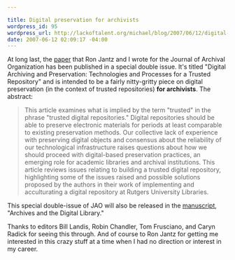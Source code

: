 ```yaml
--- 

title: Digital preservation for archivists
wordpress_id: 95
wordpress_url: http://lackoftalent.org/michael/blog/2007/06/12/digital-preservation-for-archivists/
date: 2007-06-12 02:09:17 -04:00
---
```

At long last, the <a target="_blank" href="http://www.haworthpress.com/store/Toc_views.asp?sid=B9KRK3DL5LA88K9NC1ENHM48GKDQ0AJ0&TOCName=J201v04n01_TOC&desc=Volume%3A%204%20Issue%3A%201%2F2">paper</a> that Ron Jantz and I wrote for the Journal of Archival Organization has been published in a special double issue.  It's titled "Digital Archiving and Preservation: Technologies and Processes for a Trusted Repository" and is intended to be a fairly nitty-gritty piece on digital preservation (in the context of trusted repositories) <strong>for archivists</strong>.  The abstract:<blockquote>This article examines what is implied by the term "trusted" in the phrase "trusted digital repositories." Digital repositories should be able to preserve electronic materials for periods at least comparable to existing preservation methods. Our collective lack of experience with preserving digital objects and consensus about the reliability of our technological infrastructure raises questions about how we should proceed with digital-based preservation practices, an emerging role for academic libraries and archival institutions. This article reviews issues relating to building a trusted digital repository, highlighting some of the issues raised and possible solutions proposed by the authors in their work of implementing and acculturating a digital repository at Rutgers University Libraries.</blockquote>
This special double-issue of JAO will also be released in the <a href="http://www.haworthpress.com/store/product.asp?sid=0MEHAR64F60N9J3KA44B3X8836FHDSK6&sku=6008&detail=Contents" target="_blank">manuscript</a>, "Archives and the Digital Library."

Thanks to editors Bill Landis, Robin Chandler, Tom Frusciano, and Caryn Radick for seeing this through.  And of course to Ron Jantz for getting me interested in this crazy stuff at a time when I had no direction or interest in my career.
